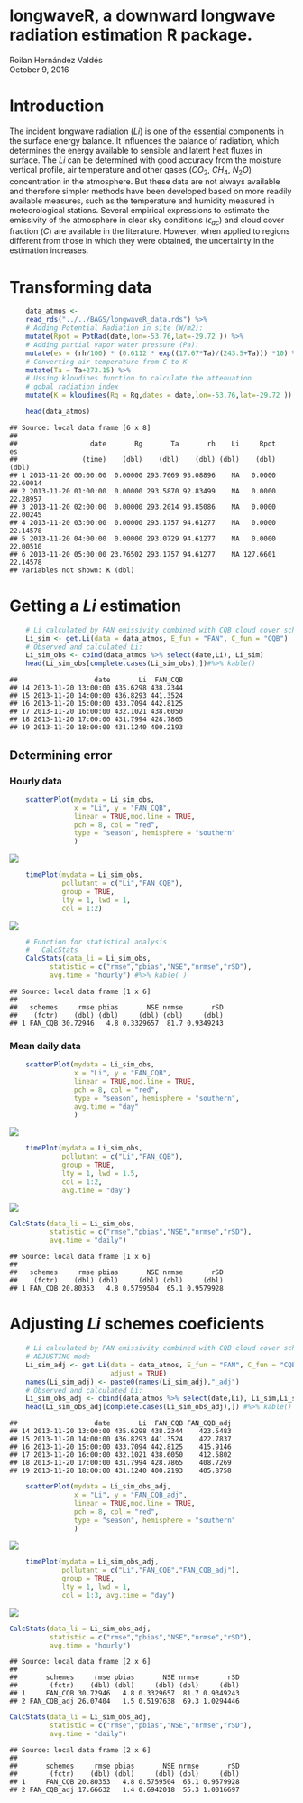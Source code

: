 # longwaveR, a downward longwave radiation estimation R package.
Roilan Hernández Valdés  
October 9, 2016  


# Introduction

The incident longwave radiation (*Li*) is one of the essential components in the surface energy balance. It influences the balance of radiation, which determines the energy available to sensible and latent heat fluxes in surface. The *Li* can be determined with good accuracy from the moisture vertical profile, air temperature and other gases ($CO_2$, $CH_4$, $N_2O$) concentration in the atmosphere. But these data are not always available and therefore simpler methods have been developed based on more readily available measures, such as the temperature and humidity measured in meteorological stations. Several empirical expressions to estimate the emissivity of the atmosphere in clear sky conditions ($\epsilon_{ac}$) and cloud cover fraction ($C$) are available in the literature. However, when applied to regions different from those in which they were obtained, the uncertainty in the estimation increases.







# Transforming data


```r
    data_atmos <- 
    read_rds("../../BAGS/longwaveR_data.rds") %>%
    # Adding Potential Radiation in site (W/m2):
    mutate(Rpot = PotRad(date,lon=-53.76,lat=-29.72 )) %>%
    # Adding partial vapor water pressure (Pa):
    mutate(es = (rh/100) * (0.6112 * exp((17.67*Ta)/(243.5+Ta))) *10) %>%
    # Converting air temperature from C to K
    mutate(Ta = Ta+273.15) %>%
    # Ussing kloudines function to calculate the attenuation 
    # gobal radiation index 
    mutate(K = kloudines(Rg = Rg,dates = date,lon=-53.76,lat=-29.72 ))

    head(data_atmos) 
```

```
## Source: local data frame [6 x 8]
## 
##                  date       Rg       Ta       rh    Li     Rpot       es
##                (time)    (dbl)    (dbl)    (dbl) (dbl)    (dbl)    (dbl)
## 1 2013-11-20 00:00:00  0.00000 293.7669 93.08896    NA   0.0000 22.60014
## 2 2013-11-20 01:00:00  0.00000 293.5870 92.83499    NA   0.0000 22.28957
## 3 2013-11-20 02:00:00  0.00000 293.2014 93.85086    NA   0.0000 22.00245
## 4 2013-11-20 03:00:00  0.00000 293.1757 94.61277    NA   0.0000 22.14578
## 5 2013-11-20 04:00:00  0.00000 293.0729 94.61277    NA   0.0000 22.00510
## 6 2013-11-20 05:00:00 23.76502 293.1757 94.61277    NA 127.6601 22.14578
## Variables not shown: K (dbl)
```

# Getting a *Li* estimation


```r
    # Li calculated by FAN emissivity combined with CQB cloud cover scheme
    Li_sim <- get.Li(data = data_atmos, E_fun = "FAN", C_fun = "CQB") 
    # Observed and calculated Li:
    Li_sim_obs <- cbind(data_atmos %>% select(date,Li), Li_sim)
    head(Li_sim_obs[complete.cases(Li_sim_obs),])#%>% kable()
```

```
##                   date       Li  FAN_CQB
## 14 2013-11-20 13:00:00 435.6298 438.2344
## 15 2013-11-20 14:00:00 436.8293 441.3524
## 16 2013-11-20 15:00:00 433.7094 442.8125
## 17 2013-11-20 16:00:00 432.1021 438.6050
## 18 2013-11-20 17:00:00 431.7994 428.7865
## 19 2013-11-20 18:00:00 431.1240 400.2193
```

## Determining error

### Hourly data



```r
    scatterPlot(mydata = Li_sim_obs,
                x = "Li", y = "FAN_CQB",
                linear = TRUE,mod.line = TRUE,
                pch = 8, col = "red",
                type = "season", hemisphere = "southern"
                )
```

<img src="README_files/figure-html/unnamed-chunk-4-1.png" style="display: block; margin: auto;" />


```r
    timePlot(mydata = Li_sim_obs,
             pollutant = c("Li","FAN_CQB"), 
             group = TRUE, 
             lty = 1, lwd = 1, 
             col = 1:2)
```

<img src="README_files/figure-html/unnamed-chunk-5-1.png" style="display: block; margin: auto;" />


```r
    # Function for statistical analysis
    #   CalcStats
    CalcStats(data_li = Li_sim_obs,
          statistic = c("rmse","pbias","NSE","nrmse","rSD"),
          avg.time = "hourly") #%>% kable( )
```

```
## Source: local data frame [1 x 6]
## 
##   schemes     rmse pbias       NSE nrmse       rSD
##    (fctr)    (dbl) (dbl)     (dbl) (dbl)     (dbl)
## 1 FAN_CQB 30.72946   4.8 0.3329657  81.7 0.9349243
```

### Mean daily data


```r
    scatterPlot(mydata = Li_sim_obs,
                x = "Li", y = "FAN_CQB",
                linear = TRUE,mod.line = TRUE,
                pch = 8, col = "red",
                type = "season", hemisphere = "southern",
                avg.time = "day"
                )
```

<img src="README_files/figure-html/unnamed-chunk-7-1.png" style="display: block; margin: auto;" />



```r
    timePlot(mydata = Li_sim_obs,
             pollutant = c("Li","FAN_CQB"), 
             group = TRUE, 
             lty = 1, lwd = 1.5, 
             col = 1:2,
             avg.time = "day")
```

<img src="README_files/figure-html/unnamed-chunk-8-1.png" style="display: block; margin: auto;" />


```r
CalcStats(data_li = Li_sim_obs,
          statistic = c("rmse","pbias","NSE","nrmse","rSD"),
          avg.time = "daily") 
```

```
## Source: local data frame [1 x 6]
## 
##   schemes     rmse pbias       NSE nrmse       rSD
##    (fctr)    (dbl) (dbl)     (dbl) (dbl)     (dbl)
## 1 FAN_CQB 20.80353   4.8 0.5759504  65.1 0.9579928
```

# Adjusting *Li* schemes coeficients


```r
    # Li calculated by FAN emissivity combined with CQB cloud cover scheme
    # ADJUSTING mode
    Li_sim_adj <- get.Li(data = data_atmos, E_fun = "FAN", C_fun = "CQB",
                         adjust = TRUE)
    names(Li_sim_adj) <- paste0(names(Li_sim_adj),"_adj")
    # Observed and calculated Li:
    Li_sim_obs_adj <- cbind(data_atmos %>% select(date,Li), Li_sim,Li_sim_adj)
    head(Li_sim_obs_adj[complete.cases(Li_sim_obs_adj),]) #%>% kable()
```

```
##                   date       Li  FAN_CQB FAN_CQB_adj
## 14 2013-11-20 13:00:00 435.6298 438.2344    423.5483
## 15 2013-11-20 14:00:00 436.8293 441.3524    422.7837
## 16 2013-11-20 15:00:00 433.7094 442.8125    415.9146
## 17 2013-11-20 16:00:00 432.1021 438.6050    412.5802
## 18 2013-11-20 17:00:00 431.7994 428.7865    408.7269
## 19 2013-11-20 18:00:00 431.1240 400.2193    405.8758
```



```r
    scatterPlot(mydata = Li_sim_obs_adj,
                x = "Li", y = "FAN_CQB_adj",
                linear = TRUE,mod.line = TRUE,
                pch = 8, col = "red",
                type = "season", hemisphere = "southern"
                )
```

<img src="README_files/figure-html/unnamed-chunk-11-1.png" style="display: block; margin: auto;" />



```r
    timePlot(mydata = Li_sim_obs_adj,
             pollutant = c("Li","FAN_CQB","FAN_CQB_adj"), 
             group = TRUE, 
             lty = 1, lwd = 1, 
             col = 1:3, avg.time = "day")
```

<img src="README_files/figure-html/unnamed-chunk-12-1.png" style="display: block; margin: auto;" />


```r
CalcStats(data_li = Li_sim_obs_adj,
          statistic = c("rmse","pbias","NSE","nrmse","rSD"),
          avg.time = "hourly") 
```

```
## Source: local data frame [2 x 6]
## 
##       schemes     rmse pbias       NSE nrmse       rSD
##        (fctr)    (dbl) (dbl)     (dbl) (dbl)     (dbl)
## 1     FAN_CQB 30.72946   4.8 0.3329657  81.7 0.9349243
## 2 FAN_CQB_adj 26.07404   1.5 0.5197638  69.3 1.0294446
```

```r
CalcStats(data_li = Li_sim_obs_adj,
          statistic = c("rmse","pbias","NSE","nrmse","rSD"),
          avg.time = "daily") 
```

```
## Source: local data frame [2 x 6]
## 
##       schemes     rmse pbias       NSE nrmse       rSD
##        (fctr)    (dbl) (dbl)     (dbl) (dbl)     (dbl)
## 1     FAN_CQB 20.80353   4.8 0.5759504  65.1 0.9579928
## 2 FAN_CQB_adj 17.66632   1.4 0.6942018  55.3 1.0016697
```
































